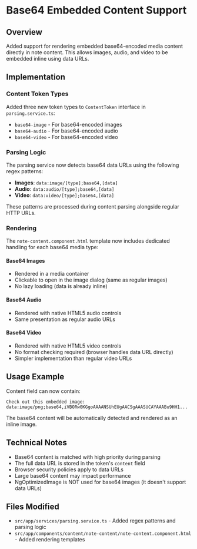 # Base64 Embedded Content Support

## Overview
Added support for rendering embedded base64-encoded media content directly in note content. This allows images, audio, and video to be embedded inline using data URLs.

## Implementation

### Content Token Types
Added three new token types to `ContentToken` interface in `parsing.service.ts`:
- `base64-image` - For base64-encoded images
- `base64-audio` - For base64-encoded audio
- `base64-video` - For base64-encoded video

### Parsing Logic
The parsing service now detects base64 data URLs using the following regex patterns:
- **Images**: `data:image/[type];base64,[data]`
- **Audio**: `data:audio/[type];base64,[data]`
- **Video**: `data:video/[type];base64,[data]`

These patterns are processed during content parsing alongside regular HTTP URLs.

### Rendering
The `note-content.component.html` template now includes dedicated handling for each base64 media type:

#### Base64 Images
- Rendered in a media container
- Clickable to open in the image dialog (same as regular images)
- No lazy loading (data is already inline)

#### Base64 Audio
- Rendered with native HTML5 audio controls
- Same presentation as regular audio URLs

#### Base64 Video
- Rendered with native HTML5 video controls
- No format checking required (browser handles data URL directly)
- Simpler implementation than regular video URLs

## Usage Example
Content field can now contain:
```
Check out this embedded image:
data:image/png;base64,iVBORw0KGgoAAAANSUhEUgAACSgAAASUCAYAAABu9HH1...
```

The base64 content will be automatically detected and rendered as an inline image.

## Technical Notes
- Base64 content is matched with high priority during parsing
- The full data URL is stored in the token's `content` field
- Browser security policies apply to data URLs
- Large base64 content may impact performance
- NgOptimizedImage is NOT used for base64 images (it doesn't support data URLs)

## Files Modified
- `src/app/services/parsing.service.ts` - Added regex patterns and parsing logic
- `src/app/components/content/note-content/note-content.component.html` - Added rendering templates
